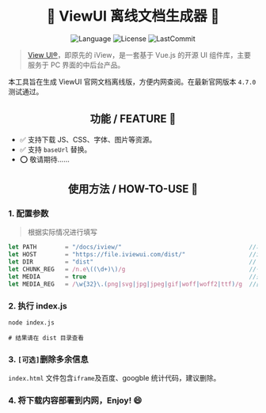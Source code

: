 <div align=center>
<h1>🎉 ViewUI 离线文档生成器 🎉</h1>

![Language](https://img.shields.io/github/languages/top/0604hx/ViewUI-doc-offline?logo=javascript&color=blue)
![License](https://img.shields.io/badge/License-MIT-green)
![LastCommit](https://img.shields.io/github/last-commit/0604hx/ViewUI-doc-offline?color=blue&logo=github)

</div>

> [View UI®](https://www.iviewui.com)，即原先的 iView，是一套基于 Vue.js 的开源 UI 组件库，主要服务于 PC 界面的中后台产品。

本工具旨在生成 ViewUI 官网文档离线版，方便内网查阅。在最新官网版本 `4.7.0` 测试通过。

<div align=center>

## 功能 / FEATURE 🎉

</div>

- ✅ 支持下载 JS、CSS、字体、图片等资源。
- ✅ 支持 `baseUrl` 替换。
- ⭕ 敬请期待……

<div align=center>

## 使用方法 / HOW-TO-USE 📖

</div>

### 1. 配置参数
> 根据实际情况进行填写

```javascript
let PATH        = "/docs/iview/"                                    //本地浏览的子路径
let HOST        = "https://file.iviewui.com/dist/"                  //iview 资源地址
let DIR         = "dist"                                            //下载内容保存目录
let CHUNK_REG   = /n.e\((\d+)\)/g                                   //子模块匹配正则表达式
let MEDIA       = true                                              //是否下载多媒体资源
let MEDIA_REG   = /\w{32}\.(png|svg|jpg|jpeg|gif|woff|woff2|ttf)/g  //图片、字体匹配正则表达式
```

### 2. 执行 index.js

```shell
node index.js

# 结果请在 dist 目录查看
```

### 3. `[可选]`删除多余信息

`index.html` 文件包含`iframe`及百度、googble 统计代码，建议删除。

### 4. 将下载内容部署到内网，Enjoy! 😄 

